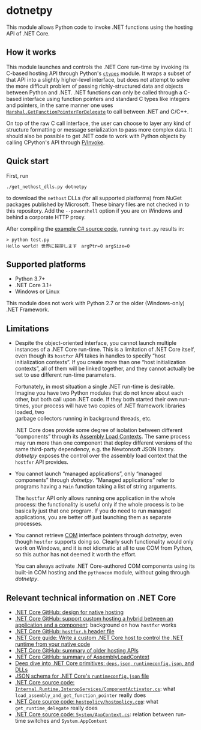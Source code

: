 dotnetpy
========

This module allows Python code to invoke .NET functions using the hosting API of .NET Core.

How it works
------------

This module launches and controls the .NET Core run-time by invoking its C-based hosting 
API through Python's [``ctypes``](https://docs.python.org/3.7/library/ctypes.html) module.
It wraps a subset of that API into a slightly higher-level interface, but 
does not attempt to solve the more difficult problem of passing richly-structured data 
and objects between Python and .NET.  .NET functions can only be called through a C-based interface 
using function pointers and standard C types like integers and pointers, in the same manner one uses 
[``Marshal.GetFunctionPointerForDelegate``](https://docs.microsoft.com/en-us/dotnet/api/system.runtime.interopservices.marshal.getfunctionpointerfordelegate?view=netcore-3.1) to call between .NET and C/C++.  

On top of the raw C call interface, the user can choose to layer any kind of structure
formatting or message serialization to pass more complex data.  It should also be
possible to get .NET code to work with Python objects by calling CPython's API
through [P/Invoke](https://docs.microsoft.com/en-us/dotnet/standard/native-interop/pinvoke).

Quick start
-----------

First, run 

    ./get_nethost_dlls.py dotnetpy

to download the ``nethost`` DLLs (for all supported platforms) from NuGet packages
published by Microsoft.  These binary files are not checked in to this repository.
Add the ``--powershell`` option if you are on Windows and behind a corporate
HTTP proxy.

After compiling the [example C# source code](example/CSharpExample/LibraryFunctions.cs), running ``test.py`` results in:

    > python test.py
    Hello world! 世界に挨拶します　argPtr=0 argSize=0

Supported platforms
-------------------

   * Python 3.7+
   * .NET Core 3.1+
   * Windows or Linux

This module does not work with Python 2.7 or the older (Windows-only) .NET Framework.

Limitations
-----------

   * Despite the object-oriented interface, you cannot launch multiple instances of
     a .NET Core run-time.  This is a limitation of .NET Core itself, even though
     its ``hostfxr`` API takes in handles to specify “host initialization contexts”.
     If you create more than one “host initialization contexts”, all of them will
     be linked together, and they cannot actually be set to use different run-time
     parameters.  

     Fortunately, in most situation a single .NET run-time is desirable.  Imagine
     you have two Python modules that do not know about each other, but both
     call upon .NET code.  If they both started their own run-times, your process
     will have two copies of .NET framework libraries loaded, two     
     garbage collectors running in background threads, etc.

     .NET Core does provide some degree of isolation between different “components”
     through its [Assembly Load Contexts](https://docs.microsoft.com/en-us/dotnet/core/dependency-loading/understanding-assemblyloadcontext).  The same process may run more than one
     component that deploy different versions of the same third-party dependency,
     e.g. the Newtonsoft JSON library.  _dotnetpy_ exposes the control over the assembly 
     load context that the ``hostfxr`` API provides.

   * You cannot launch “managed applications”, only “managed components”
     through _dotnetpy_.  “Managed applications” refer to programs having a ``Main`` 
     function taking a list of string arguments.  
     
     The ``hostfxr`` API only allows running one application in the whole process: 
     the functionality is useful only if the whole process is to be basically just 
     that one program.  If you do need to run managed applications, you are better off 
     just launching them as separate processes.

   * You cannot retrieve [COM](https://docs.microsoft.com/en-us/windows/win32/com/component-object-model--com--portal) interface pointers through _dotnetpy_, even though
     ``hostfxr`` supports doing so.  Clearly such functionality would only work on
     Windows, and it is not idiomatic at all to use COM from Python, 
     so this author has not deemed it worth the effort.  
     
     You can always activate .NET Core-authored COM components using its built-in 
     COM hosting and the ``pythoncom`` module, without going through _dotnetpy_.

Relevant technical information on .NET Core
-------------------------------------------

   * [.NET Core GitHub: design for native hosting](https://github.com/dotnet/runtime/blob/3b5a51a297c8fe2ea1780adbfdbb5ae6cf48b18a/docs/design/features/native-hosting.md)
   * [.NET Core GitHub: support custom hosting a hybrid between an application and a component](https://github.com/dotnet/runtime/issues/35465): background on how ``hostfxr`` works
   * [.NET Core GitHub: ``hostfxr.h`` header file](https://github.com/dotnet/runtime/blob/master/src/installer/corehost/cli/hostfxr.h)
   * [.NET Core guide: Write a custom .NET Core host to control the .NET runtime from your native code](https://docs.microsoft.com/en-us/dotnet/core/tutorials/netcore-hosting)
   * [.NET Core GitHub: summary of older hosting APIs](https://github.com/dotnet/runtime/blob/4f9ae42d861fcb4be2fcd5d3d55d5f227d30e723/docs/design/features/hosting-layer-apis.md)
   * [.NET Core GitHub: summary of AssemblyLoadContext](https://github.com/dotnet/coreclr/blob/master/Documentation/design-docs/assemblyloadcontext.md)
   * [Deep dive into .NET Core primitives: ``deps.json``, ``runtimeconfig.json``, and DLLs](https://natemcmaster.com/blog/2017/12/21/netcore-primitives/)
   * [JSON schema for .NET Core's ``runtimeconfig.json`` file](https://gist.github.com/natemcmaster/0bdee16450f8ec1823f2c11af880ceeb)
   * [.NET Core source code: ``Internal.Runtime.InteropServices/ComponentActivator.cs``](https://github.com/dotnet/runtime/blob/6072e4d3a7a2a1493f514cdf4be75a3d56580e84/src/coreclr/src/System.Private.CoreLib/src/Internal/Runtime/InteropServices/ComponentActivator.cs): what ``load_assembly_and_get_function_pointer`` really does
   * [.NET Core source code: ``hostpolicy/hostpolicy.cpp``](https://github.com/dotnet/runtime/blob/6072e4d3a7a2a1493f514cdf4be75a3d56580e84/src/installer/corehost/cli/hostpolicy/hostpolicy.cpp#L454): what ``get_runtime_delegate`` really does
   * [.NET Core source code: ``System/AppContext.cs``](https://github.com/dotnet/runtime/blob/6072e4d3a7a2a1493f514cdf4be75a3d56580e84/src/libraries/System.Private.CoreLib/src/System/AppContext.cs): relation between run-time switches and ``System.AppContext``
